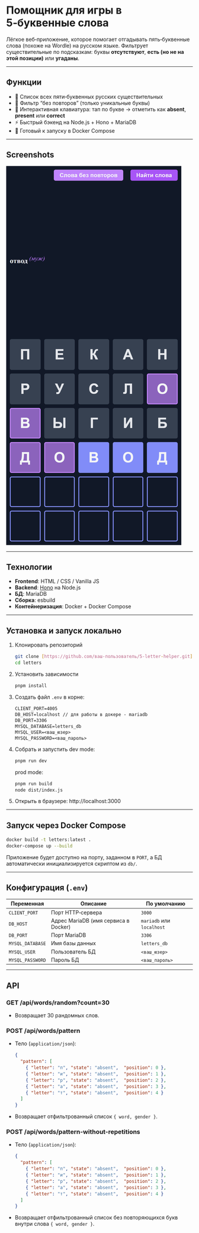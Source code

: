 # Помощник для игры в 5‑буквенные слова

Лёгкое веб‑приложение, которое помогает отгадывать пять‑буквенные слова (похоже на Wordle) на русском языке. Фильтрует существительные по подсказкам: буквы **отсутствуют**, **есть (но не на этой позиции)** или **угаданы**.

---

## Функции

- 📜 Список всех пяти‑буквенных русских существительных  
- 🚫 Фильтр “без повторов” (только уникальные буквы)  
- 🎯 Интерактивная клавиатура: тап по букве → отметить как **absent**, **present** или **correct**  
- ⚡️ Быстрый бэкенд на Node.js + Hono + MariaDB  
- 🐳 Готовый к запуску в Docker Compose

---

## Screenshots
![image ](./screenshots/overview.png)

---


## Технологии

- **Frontend**: HTML / CSS / Vanilla JS  
- **Backend**: [Hono](https://github.com/honojs/hono) на Node.js  
- **БД**: MariaDB  
- **Сборка**: esbuild
- **Контейнеризация**: Docker + Docker Compose  

---

## Установка и запуск локально

1. Клонировать репозиторий  
   ```bash
   git clone [https://github.com/ваш‑пользователь/5‑letter-helper.git](https://github.com/nazarukroman/letters.git)
   cd letters
   ```
2. Установить зависимости  
   ```bash
   pnpm install
   ```
3. Создать файл `.env` в корне:
   ```dotenv
   CLIENT_PORT=4005
   DB_HOST=localhost // для работы в докере - mariadb
   DB_PORT=3306
   MYSQL_DATABASE=letters_db
   MYSQL_USER=<ваш_юзер>
   MYSQL_PASSWORD=<ваш_пароль>
   ```
4. Собрать и запустить
   dev mode:
   ```bash
   pnpm run dev
   ```
   prod mode:
   ```bash
   pnpm run build
   node dist/index.js
   ```
6. Открыть в браузере: http://localhost:3000

---

## Запуск через Docker Compose

```bash
docker build -t letters:latest .
docker-compose up --build
```

Приложение будет доступно на порту, заданном в `PORT`, а БД автоматически инициализируется скриптом из `db/`.

---

## Конфигурация (`.env`)

| Переменная       | Описание                                 | По умолчанию   |
|------------------|------------------------------------------|----------------|
| `CLIENT_PORT`    | Порт HTTP‑сервера                        | `3000`         |
| `DB_HOST`        | Адрес MariaDB (имя сервиса в Docker)     | `mariadb` или `localhost` |
| `DB_PORT`        | Порт MariaDB                             | `3306`         |
| `MYSQL_DATABASE` | Имя базы данных                          | `letters_db`   |
| `MYSQL_USER`     | Пользователь БД                          | `<ваш_юзер>`   |
| `MYSQL_PASSWORD` | Пароль БД                                | `<ваш_пароль>` |

---

## API

### GET /api/words/random?count=30

- Возвращает 30 рандомных слов.  

### POST /api/words/pattern

- Тело (`application/json`):
  ```json
  {
    "pattern": [
      { "letter": "п", "state": "absent",  "position": 0 },
      { "letter": "и", "state": "absent",  "position": 1 },
      { "letter": "р", "state": "absent",  "position": 2 },
      { "letter": "а", "state": "absent",  "position": 3 },
      { "letter": "т", "state": "absent",  "position": 4 }
    ]
  }
  ```
- Возвращает отфильтрованный список `{ word, gender }`.

### POST /api/words/pattern-without-repetitions

- Тело (`application/json`):
  ```json
  {
    "pattern": [
      { "letter": "п", "state": "absent",  "position": 0 },
      { "letter": "и", "state": "absent",  "position": 1 },
      { "letter": "р", "state": "absent",  "position": 2 },
      { "letter": "а", "state": "absent",  "position": 3 },
      { "letter": "т", "state": "absent",  "position": 4 }
    ]
  }
  ```
- Возвращает отфильтрованный список без повторяющихся букв внутри слова `{ word, gender }`.
